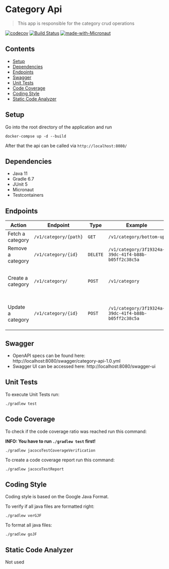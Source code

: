 # Category Api
>  This app is responsible for the category crud operations

[![codecov](https://codecov.io/gh/karimbkb/category-api/branch/master/graph/badge.svg?token=tprxgsRDGg)](https://codecov.io/gh/karimbkb/category-api)
[![Build Status](https://travis-ci.com/karimbkb/category-api.svg?branch=master)](https://travis-ci.com/karimbkb/category-api)
[![made-with-Micronaut](https://img.shields.io/badge/Micronaut-2.3.1-1f425f.svg)](https://micronaut.io/)


## Contents

- [Setup](#setup)
- [Dependencies](#dependencies)
- [Endpoints](#endpoints)
- [Swagger](#swagger)
- [Unit Tests](#unit-tests)
- [Code Coverage](#code-coverage)
- [Coding Style](#coding-style)
- [Static Code Analyzer](#static-code-analyzer)

## Setup

Go into the root directory of the application and run

```
docker-compse up -d --build
```

After that the api can be called via `http://localhost:8080/`

## Dependencies

- Java 11
- Gradle 6.7
- JUnit 5
- Micronaut
- Testcontainers

## Endpoints

| Action                       | Endpoint                                                             | Type    | Example                                                                               | Payload                         |
|------------------------------|----------------------------------------------------------------------|---------|---------------------------------------------------------------------------------------|---------------------------------|
| Fetch a category         | `/v1/category/{path}`                         | `GET`   | `/v1/category/bottom-up`             | -                               |
| Remove a category | `/v1/category/{id}`                              | `DELETE`| `/v1/category/3f19324a-39dc-41f4-b88b-b05ff2c38c5a`                   | -      |
| Create a category     | `/v1/category/`                               | `POST`  | `/v1/category`                   | `{"name": "Bottom up", "path": "bottom-up"}`      |
| Update a category     | `/v1/category/{id}`                               | `POST`  | `/v1/category/3f19324a-39dc-41f4-b88b-b05ff2c38c5a`                   | `{"name": "Bottom up", "path": "bottom-up"}`      |

## Swagger

- OpenAPI specs can be found here: http://localhost:8080/swagger/category-api-1.0.yml
- Swagger UI can be accessed here: http://localhost:8080/swagger-ui

## Unit Tests

To execute Unit Tests run:

```
./gradlew test
```

## Code Coverage

To check if the code coverage ratio was reached run this command:

**INFO: You have to run `./gradlew test` first!**

```
./gradlew jacocoTestCoverageVerification
```

To create a code coverage report run this command:

```
./gradlew jacocoTestReport
```

## Coding Style

Coding style is based on the Google Java Format.

To verify if all java files are formatted right:

```
./gradlew verGJF
```

To format all java files:

```
./gradlew goJF
```

## Static Code Analyzer

Not used

